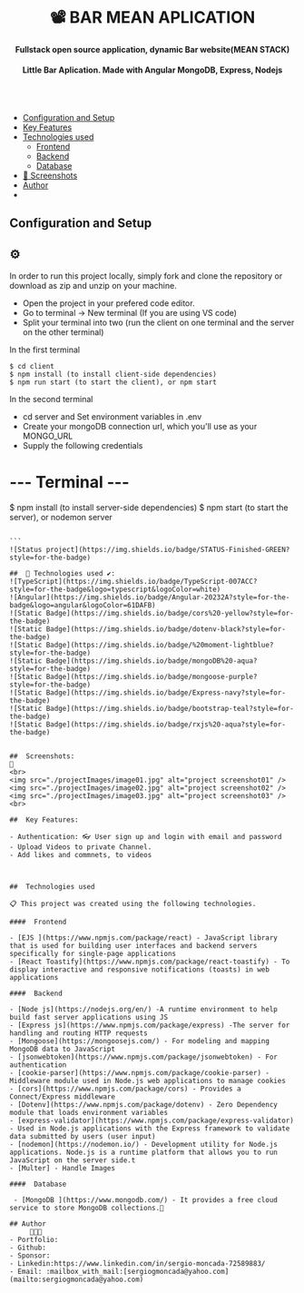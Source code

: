 <h1 align ="center" > 📽️  BAR MEAN APLICATION </h1>
<h4  align ="center"> 
Fullstack open source application, dynamic Bar website(MEAN STACK)</h4>
 <h4  align ="center">Little Bar Aplication.  Made with Angular MongoDB, Express, Nodejs  </h4>
<br>
<br>

  * [Configuration and Setup](#configuration-and-setup)
  * [Key Features](#key-features)
  * [Technologies used](#technologies-used)
      - [Frontend](#frontend)
      - [Backend](#backend)
      - [Database](#database)
  * [📸 Screenshots](#screenshots)
  * [Author](#author)
  * <br>
  

## Configuration and Setup 
## <h2> ⚙️ </h2>

In order to run this project locally, simply fork and clone the repository or download as zip and unzip on your machine.

- Open the project in your prefered code editor.
- Go to terminal -> New terminal (If you are using VS code)
- Split your terminal into two (run the client on one terminal and the server on the other terminal)

In the first terminal

```
$ cd client
$ npm install (to install client-side dependencies)
$ npm run start (to start the client), or npm start
```

In the second terminal

- cd server and Set environment variables in .env
- Create your mongoDB connection url, which you'll use as your MONGO_URL
- Supply the following credentials

# --- Terminal ---

$ npm install (to install server-side dependencies)
$ npm start (to start the server), or nodemon server
``````

```
![Status project](https://img.shields.io/badge/STATUS-Finished-GREEN?style=for-the-badge)

##  🔌 Technologies used ✔️:
![TypeScript](https://img.shields.io/badge/TypeScript-007ACC?style=for-the-badge&logo=typescript&logoColor=white)
![Angular](https://img.shields.io/badge/Angular-20232A?style=for-the-badge&logo=angular&logoColor=61DAFB)
![Static Badge](https://img.shields.io/badge/cors%20-yellow?style=for-the-badge)
![Static Badge](https://img.shields.io/badge/dotenv-black?style=for-the-badge)
![Static Badge](https://img.shields.io/badge/%20moment-lightblue?style=for-the-badge)
![Static Badge](https://img.shields.io/badge/mongoDB%20-aqua?style=for-the-badge)
![Static Badge](https://img.shields.io/badge/mongoose-purple?style=for-the-badge)
![Static Badge](https://img.shields.io/badge/Express-navy?style=for-the-badge)
![Static Badge](https://img.shields.io/badge/bootstrap-teal?style=for-the-badge)
![Static Badge](https://img.shields.io/badge/rxjs%20-aqua?style=for-the-badge)


##  Screenshots:
📸
<br>
<img src="./projectImages/image01.jpg" alt="project screenshot01" />
<img src="./projectImages/image02.jpg" alt="project screenshot02" />
<img src="./projectImages/image03.jpg" alt="project screenshot03" />
<br>

##  Key Features:

- Authentication: 👓 User sign up and login with email and password
- Upload Videos to private Channel.
- Add likes and commnets, to videos 



##  Technologies used

📋 This project was created using the following technologies.

####  Frontend 

- [EJS ](https://www.npmjs.com/package/react) - JavaScript library that is used for building user interfaces and backend servers specifically for single-page applications
- [React Toastify](https://www.npmjs.com/package/react-toastify) - To display interactive and responsive notifications (toasts) in web applications

####  Backend 

- [Node js](https://nodejs.org/en/) -A runtime environment to help build fast server applications using JS
- [Express js](https://www.npmjs.com/package/express) -The server for handling and routing HTTP requests
- [Mongoose](https://mongoosejs.com/) - For modeling and mapping MongoDB data to JavaScript
- [jsonwebtoken](https://www.npmjs.com/package/jsonwebtoken) - For authentication
- [cookie-parser](https://www.npmjs.com/package/cookie-parser) - Middleware module used in Node.js web applications to manage cookies
- [cors](https://www.npmjs.com/package/cors) - Provides a Connect/Express middleware
- [Dotenv](https://www.npmjs.com/package/dotenv) - Zero Dependency module that loads environment variables
- [express-validator](https://www.npmjs.com/package/express-validator) - Used in Node.js applications with the Express framework to validate data submitted by users (user input)
- [nodemon](https://nodemon.io/) - Development utility for Node.js applications. Node.js is a runtime platform that allows you to run JavaScript on the server side.t
- [Multer] - Handle Images

####  Database 

 - [MongoDB ](https://www.mongodb.com/) - It provides a free cloud service to store MongoDB collections.💾

## Author
     👨🏻‍🏫 
- Portfolio: 
- Github: 
- Sponsor: 
- Linkedin:https://www.linkedin.com/in/sergio-moncada-72589883/
- Email: :mailbox_with_mail:[sergiogmoncada@yahoo.com](mailto:sergiogmoncada@yahoo.com)

